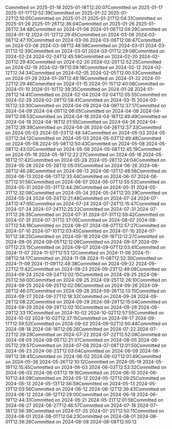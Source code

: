 Committed on 2025-01-18 2025-01-18T12:20:07Committed on 2025-01-17 2025-01-17T12:52:39Committed on 2025-01-22 2025-01-22T12:10:05Committed on 2025-01-21 2025-01-21T12:04:31Committed on 2025-01-26 2025-01-26T12:36:04Committed on 2025-01-26 2025-01-26T12:34:48Committed on 2024-01-06 2024-01-06T12:04:29Committed on 2024-01-12 2024-01-12T12:29:45Committed on 2024-03-06 2024-03-06T12:47:10Committed on 2024-03-06 2024-03-06T12:06:47Committed on 2024-03-06 2024-03-06T12:48:59Committed on 2024-03-01 2024-03-01T12:12:39Committed on 2024-03-01 2024-03-01T12:29:08Committed on 2024-02-24 2024-02-24T12:45:59Committed on 2024-02-20 2024-02-20T12:29:40Committed on 2024-02-20 2024-02-20T12:52:25Committed on 2024-02-19 2024-02-19T12:59:18Committed on 2024-02-12 2024-02-12T12:34:34Committed on 2024-02-05 2024-02-05T12:00:53Committed on 2024-01-29 2024-01-29T12:48:18Committed on 2024-01-22 2024-01-22T12:29:46Committed on 2024-01-15 2024-01-15T12:40:08Committed on 2024-01-10 2024-01-10T12:39:35Committed on 2024-01-28 2024-01-28T12:14:41Committed on 2024-02-04 2024-02-04T12:05:55Committed on 2024-02-29 2024-02-29T12:58:41Committed on 2024-03-15 2024-03-15T12:33:30Committed on 2024-04-09 2024-04-09T12:37:17Committed on 2024-04-09 2024-04-09T12:06:05Committed on 2024-04-09 2024-04-09T12:08:53Committed on 2024-04-18 2024-04-18T12:49:49Committed on 2024-04-18 2024-04-18T12:01:55Committed on 2024-04-26 2024-04-26T12:39:39Committed on 2024-04-26 2024-04-26T12:37:33Committed on 2024-05-03 2024-05-03T12:48:34Committed on 2024-05-03 2024-05-03T12:34:12Committed on 2024-05-03 2024-05-03T12:49:48Committed on 2024-05-08 2024-05-08T12:50:43Committed on 2024-05-08 2024-05-08T12:43:02Committed on 2024-05-08 2024-05-08T12:45:19Committed on 2024-05-16 2024-05-16T12:22:27Committed on 2024-05-16 2024-05-16T12:17:42Committed on 2024-05-28 2024-05-28T12:24:04Committed on 2024-05-28 2024-05-28T12:05:05Committed on 2024-06-26 2024-06-26T12:46:28Committed on 2024-06-13 2024-06-13T12:48:56Committed on 2024-06-13 2024-06-13T12:33:44Committed on 2024-06-07 2024-06-07T12:51:56Committed on 2024-06-07 2024-06-07T12:55:53Committed on 2024-05-31 2024-05-31T12:44:26Committed on 2024-05-31 2024-05-31T12:32:06Committed on 2024-05-24 2024-05-24T12:20:29Committed on 2024-05-24 2024-05-24T12:21:48Committed on 2024-07-24 2024-07-24T12:47:05Committed on 2024-07-24 2024-07-24T12:15:47Committed on 2024-07-24 2024-07-24T12:25:22Committed on 2024-07-31 2024-07-31T12:26:35Committed on 2024-07-31 2024-07-31T12:59:42Committed on 2024-07-31 2024-07-31T12:37:05Committed on 2024-08-07 2024-08-07T12:54:18Committed on 2024-08-07 2024-08-07T12:57:27Committed on 2024-07-10 2024-07-10T12:03:45Committed on 2024-07-10 2024-07-10T12:38:25Committed on 2024-09-18 2024-09-18T12:12:27Committed on 2024-09-05 2024-09-05T12:12:06Committed on 2024-09-07 2024-09-07T12:23:15Committed on 2024-09-07 2024-09-07T12:03:41Committed on 2024-11-07 2024-11-07T12:53:12Committed on 2024-11-08 2024-11-08T12:14:17Committed on 2024-11-08 2024-11-08T12:52:30Committed on 2024-11-09 2024-11-09T12:49:38Committed on 2024-09-22 2024-09-22T12:11:42Committed on 2024-09-23 2024-09-23T12:49:08Committed on 2024-09-24 2024-09-24T12:02:15Committed on 2024-09-25 2024-09-25T12:56:00Committed on 2024-09-25 2024-09-25T12:26:10Committed on 2024-09-25 2024-09-25T12:02:06Committed on 2024-09-26 2024-09-26T12:46:07Committed on 2024-09-26 2024-09-26T12:13:15Committed on 2024-09-27 2024-09-27T12:18:32Committed on 2024-09-28 2024-09-28T12:08:22Committed on 2024-09-29 2024-09-29T12:15:04Committed on 2024-09-29 2024-09-29T12:02:10Committed on 2024-09-29 2024-09-29T12:33:11Committed on 2024-10-02 2024-10-02T12:57:55Committed on 2024-10-02 2024-10-02T12:37:15Committed on 2024-09-17 2024-09-17T12:59:52Committed on 2024-09-02 2024-09-02T12:50:44Committed on 2024-08-18 2024-08-18T12:06:26Committed on 2024-07-22 2024-07-22T12:29:29Committed on 2024-07-22 2024-07-22T12:52:08Committed on 2024-08-05 2024-08-05T12:21:37Committed on 2024-08-05 2024-08-05T12:29:57Committed on 2024-07-08 2024-07-08T12:01:50Committed on 2024-06-23 2024-06-23T12:03:04Committed on 2024-06-09 2024-06-09T12:38:45Committed on 2024-06-02 2024-06-02T12:01:49Committed on 2024-05-26 2024-05-26T12:10:12Committed on 2024-05-19 2024-05-19T12:15:45Committed on 2024-06-03 2024-06-03T12:53:32Committed on 2024-06-03 2024-06-03T12:19:16Committed on 2024-06-10 2024-06-10T12:44:09Committed on 2024-05-12 2024-05-12T12:09:25Committed on 2024-05-13 2024-05-13T12:56:59Committed on 2024-05-13 2024-05-13T12:03:56Committed on 2024-06-12 2024-06-12T12:39:43Committed on 2024-06-12 2024-06-12T12:29:00Committed on 2024-06-19 2024-06-19T12:44:31Committed on 2024-05-21 2024-05-21T12:01:56Committed on 2024-06-27 2024-06-27T12:46:57Committed on 2024-07-18 2024-07-18T12:56:39Committed on 2024-07-25 2024-07-25T12:50:11Committed on 2024-08-01 2024-08-01T12:04:23Committed on 2024-08-01 2024-08-01T12:39:26Committed on 2024-08-08 2024-08-08T12:50:12